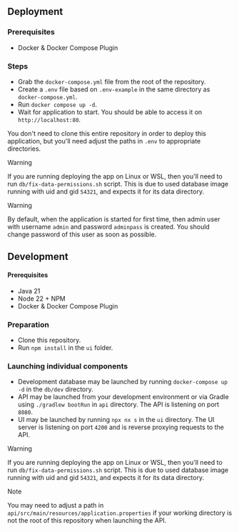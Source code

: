 ## Deployment
### Prerequisites
- Docker & Docker Compose Plugin

### Steps
- Grab the `docker-compose.yml` file from the root of the repository.
- Create a `.env` file based on `.env-example` in the same directory as `docker-compose.yml`.
- Run `docker compose up -d`.
- Wait for application to start. You should be able to access it on `http://localhost:80`.

You don't need to clone this entire repository in order to deploy this application, but you'll need adjust the paths in `.env` to appropriate directories.

> [!WARNING]
> If you are running deploying the app on Linux or WSL, then you'll need to run `db/fix-data-permissions.sh` script. This is due to used database image running with uid and gid `54321`, and expects it for its data directory.

> [!WARNING]
> By default, when the application is started for first time, then admin user with username `admin` and password `adminpass` is created. You should change password of this user as soon as possible.

## Development
#### Prerequisites
- Java 21
- Node 22 + NPM
- Docker & Docker Compose Plugin

### Preparation
- Clone this repository.
- Run `npm install` in the `ui` folder.

### Launching individual components
- Development database may be launched by running `docker-compose up -d` in the `db/dev` directory.
- API may be launched from your development environment or via Gradle using `./gradlew bootRun` in `api` directory. The API is listening on port `8080`.
- UI may be launched by running `npx nx s` in the `ui` directory. The UI server is listening on port `4200` and is reverse proxying requests to the API.

> [!WARNING]
> If you are running deploying the app on Linux or WSL, then you'll need to run `db/fix-data-permissions.sh` script. This is due to used database image running with uid and gid `54321`, and expects it for its data directory.

> [!NOTE]
> You may need to adjust a path in `api/src/main/resources/application.properties` if your working directory is not the root of this repository when launching the API.
